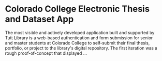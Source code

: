 # Colorado College Electronic Thesis and Dataset App

The most visible and actively developed application built and supported by
Tutt Library is a web-based authentication and form submission for senior
and master students at Colorado College to self-submit their final thesis,
portfolio, or project to the library's digital repository. The first
iteration was a rough proof-of-concept that displayed ...

